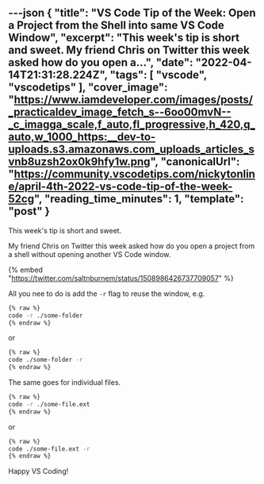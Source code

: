 ---json
{
  "title": "VS Code Tip of the Week: Open a Project from the Shell into same VS Code Window",
  "excerpt": "This week's tip is short and sweet.  My friend Chris on Twitter this week asked how do you open a...",
  "date": "2022-04-14T21:31:28.224Z",
  "tags": [
    "vscode",
    "vscodetips"
  ],
  "cover_image": "https://www.iamdeveloper.com/images/posts/_practicaldev_image_fetch_s--6oo00mvN--_c_imagga_scale,f_auto,fl_progressive,h_420,q_auto,w_1000_https:__dev-to-uploads.s3.amazonaws.com_uploads_articles_svnb8uzsh2ox0k9hfy1w.png",
  "canonicalUrl": "https://community.vscodetips.com/nickytonline/april-4th-2022-vs-code-tip-of-the-week-52cg",
  "reading_time_minutes": 1,
  "template": "post"
}
---

This week's tip is short and sweet.

My friend Chris on Twitter this week asked how do you open a project from a shell without opening another VS Code window.

{% embed "https://twitter.com/saltnburnem/status/1508986426737709057" %}

All you nee to do is add the `-r` flag to reuse the window, e.g.

```bash
{% raw %}
code -r ./some-folder
{% endraw %}
```

or 

```bash
{% raw %}
code ./some-folder -r
{% endraw %}
```

The same goes for individual files.

```bash
{% raw %}
code -r ./some-file.ext
{% endraw %}
```

or 

```bash
{% raw %}
code ./some-file.ext -r
{% endraw %}
```

Happy VS Coding!
